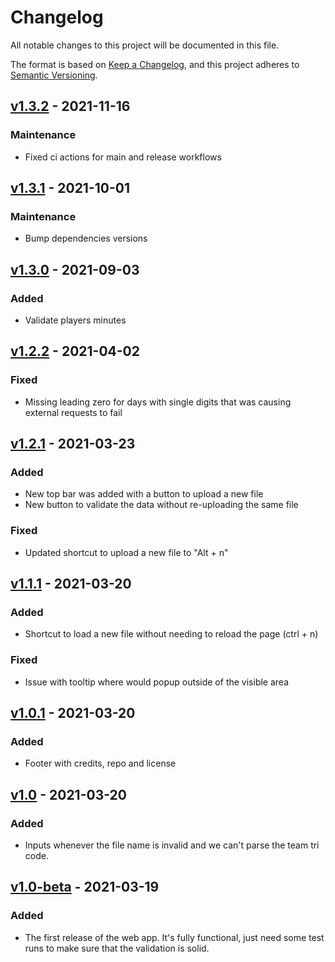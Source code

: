 # Changelog

All notable changes to this project will be documented in this file.

The format is based on [Keep a Changelog](https://keepachangelog.com/en/1.0.0/),
and this project adheres to [Semantic Versioning](https://semver.org/spec/v2.0.0.html).

## [v1.3.2] - 2021-11-16

### Maintenance

- Fixed ci actions for main and release workflows

## [v1.3.1] - 2021-10-01

### Maintenance

- Bump dependencies versions

## [v1.3.0] - 2021-09-03

### Added

- Validate players minutes

## [v1.2.2] - 2021-04-02

### Fixed

- Missing leading zero for days with single digits that was causing external requests to fail

## [v1.2.1] - 2021-03-23

### Added

- New top bar was added with a button to upload a new file
- New button to validate the data without re-uploading the same file

### Fixed

- Updated shortcut to upload a new file to "Alt + n"

## [v1.1.1] - 2021-03-20

### Added

- Shortcut to load a new file without needing to reload the page (ctrl + n)

### Fixed

- Issue with tooltip where would popup outside of the visible area

## [v1.0.1] - 2021-03-20

### Added

- Footer with credits, repo and license

## [v1.0] - 2021-03-20

### Added

- Inputs whenever the file name is invalid and we can't parse the team tri code.

## [v1.0-beta] - 2021-03-19

### Added

- The first release of the web app. It's fully functional, just need some test runs to make sure that the validation is solid.

[v1.3.2]: https://github.com/WeNeedThePoh/nba-stats-validator/compare/v1.3.1...v1.3.2
[v1.3.1]: https://github.com/WeNeedThePoh/nba-stats-validator/compare/v1.3.0...v1.3.1
[v1.3.0]: https://github.com/WeNeedThePoh/nba-stats-validator/compare/v1.2.2...v1.3.0
[v1.2.2]: https://github.com/WeNeedThePoh/nba-stats-validator/compare/v1.2.1...v1.2.2
[v1.2.1]: https://github.com/WeNeedThePoh/nba-stats-validator/compare/v1.1.1...v1.2.1
[v1.1.1]: https://github.com/WeNeedThePoh/nba-stats-validator/compare/v1.0.1...v1.1.1
[v1.0.1]: https://github.com/WeNeedThePoh/nba-stats-validator/compare/v1.0...v1.0.1
[v1.0]: https://github.com/WeNeedThePoh/nba-stats-validator/compare/1.0-beta...v1.0
[v1.0-beta]: https://github.com/WeNeedThePoh/nba-stats-validator/releases/tag/1.0-beta
